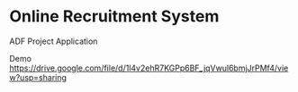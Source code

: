 # Online Recruitment System
ADF Project Application

Demo
https://drive.google.com/file/d/1l4v2ehR7KGPp6BF_jqVwul6bmjJrPMf4/view?usp=sharing
